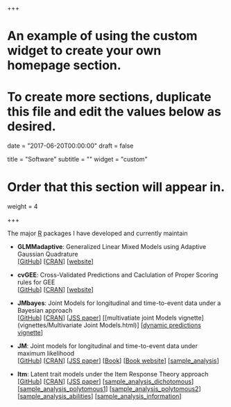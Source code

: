 +++
# An example of using the custom widget to create your own homepage section.
# To create more sections, duplicate this file and edit the values below as desired.

date = "2017-06-20T00:00:00"
draft = false

title = "Software"
subtitle = ""
widget = "custom"

# Order that this section will appear in.
weight = 4

+++

The major [R](https://cran.r-project.org/) packages I have developed and currently maintain

- **GLMMadaptive**: Generalized Linear Mixed Models using Adaptive Gaussian Quadrature  
[[GitHub](https://github.com/drizopoulos/GLMMadaptive)] 
[[CRAN](https://cran.r-project.org/package=GLMMadaptive)]
[[website](https://drizopoulos.github.io/GLMMadaptive/)]

- **cvGEE**: Cross-Validated Predictions and Caclulation of Proper Scoring rules for GEE  
[[GitHub](https://github.com/drizopoulos/cvGEE)] 
[[CRAN](https://cran.r-project.org/package=cvGEE)]
[[website](https://drizopoulos.github.io/cvGEE/)]

- **JMbayes**: Joint Models for longitudinal and time-to-event data under a Bayesian approach  
[[GitHub](https://github.com/drizopoulos/JMbayes)] 
[[CRAN](https://cran.r-project.org/package=JMbayes)]
[[JSS paper](http://dx.doi.org/10.18637/jss.v072.i07)]
[[multivatiate joint Models vignette](vignettes/Multivariate Joint Models.html)]
[[dynamic predictions vignette](vignettes/Dynamic_Predictions.html)]

- **JM**: Joint models for longitudinal and time-to-event data under maximum likelihood  
[[GitHub](https://github.com/drizopoulos/JM)] 
[[CRAN](https://cran.r-project.org/package=JM)]
[[JSS paper](http://www.jstatsoft.org/v35/i09/)]
[[Book](www.crcpress.com/product/isbn/9781439872864)]
[[Book website](http://jmr.r-forge.r-project.org/)]
[[sample_analysis](/Rpgm/JM_sampe_analysis.R)]

- **ltm**: Latent trait models under the Item Response Theory approach  
[[GitHub](https://github.com/drizopoulos/ltm)] 
[[CRAN](https://cran.r-project.org/package=ltm)]
[[JSS paper](http://www.jstatsoft.org/v17/i05/)]
[[sample_analysis_dichotomous](/Rpgm/ltm_dichotomous.R)]
[[sample_analysis_polytomous1](/Rpgm/ltm_polytomous_GPCM.R)]
[[sample_analysis_polytomous2](/Rpgm/ltm_polytomous_GRM.R)]
[[sample_analysis_abilities](/Rpgm/ltm_scoring.R)]
[[sample_analysis_information](/Rpgm/ltm_Info.R)]


